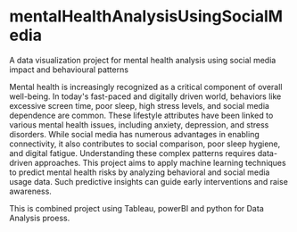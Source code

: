 # mentalHealthAnalysisUsingSocialMedia
A data visualization project for mental health analysis using social media impact and behavioural patterns

Mental health is increasingly recognized as a critical component of overall well-being. In today's fast-paced and digitally driven world, behaviors like excessive screen time, poor sleep, high stress levels, and social media dependence are common. These lifestyle attributes have been linked to various mental health issues, including anxiety, depression, and stress disorders. 
				While social media has numerous advantages in enabling connectivity, it also contributes to social comparison, poor sleep hygiene, and digital fatigue. Understanding these complex patterns requires data-driven approaches. This project aims to apply machine learning techniques to predict mental health risks by analyzing behavioral and social media usage data. Such predictive insights can guide early interventions and raise awareness.


This is combined project using Tableau, powerBI and python for Data Analysis proess.
